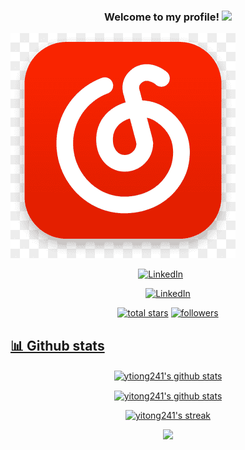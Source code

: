 <h3 align="center">
  Welcome to my profile!
  <img src="https://media.giphy.com/media/hvRJCLFzcasrR4ia7z/giphy.gif" width="28">
</h3>

[![NetEaseMusic](icons/neteasemusic.png)](https://y.music.163.com/m/user?i=3285564228)


<!-- Social icons section -->
<p align="center">
  <a href="https://linkedin.com/in/yitong924"><img width="32px" title="LinkedIn" src="https://i.imgur.com/Y9lbNqu.png"/></a>
  &#8287;&#8287;&#8287;&#8287;&#8287;
</p>

<p align="center">
    <a href="https://www.linkedin.com/in/yitong924" target="_blank"><img alt="LinkedIn" src="https://img.shields.io/badge/-LinkedIn-0077B5?style=flat-square&logo=Linkedin&logoColor=white"></a>
</p>

<!-- Social badges section -->
<!-- Badges with custom icons - https://github.com/DenverCoder1/custom-icon-badges -->
<!-- View counter - https://github.com/DenverCoder1/Simple-View-Counter -->
<p align="center">
  <a href="https://github.com/yitong241?tab=repositories&sort=stargazers">
    <img alt="total stars" title="Total stars on GitHub" src="https://custom-icon-badges.demolab.com/github/stars/yitong241?color=55960c&style=for-the-badge&labelColor=488207&logo=star"/></a>
  <a href="https://github.com/yitong241?tab=followers">
    <img alt="followers" title="Follow me on Github" src="https://custom-icon-badges.demolab.com/github/followers/yitong241?color=236ad3&labelColor=1155ba&style=for-the-badge&logo=person-add&label=Followers&logoColor=white"/></a>
  <a href="https://github.com/yitong24/view-count-badge">
</p>

## 📊 Github stats

<!-- GitHub Readme Streak Stats - https://github.com/DenverCoder1/github-readme-streak-stats -->
<p align="center">
  <a href="https://github.com/vn7n24fzkq/github-profile-summary-cards"><img align="center" src="http://github-profile-summary-cards.vercel.app/api/cards/profile-details?username=yitong241&theme=solarized" alt="ytiong241's github stats" /></a>
</p>

<p align="center">
  <a href="https://github.com/anuraghazra/github-readme-stats"><img align="center" src="https://github-readme-stats.zohan.tech/api?username=yitong241&count_private=true&show_icons=true&include_all_commits=false&hide_border=true&theme=solarized-light" alt="yitong241's github stats"/></a>
</p>
<p align="center">
  <a href="https://github.com/DenverCoder1/github-readme-streak-stats"><img title="🔥 Get streak stats for your profile at git.io/streak-stats" alt="yitong241's streak" src="https://streak-stats.demolab.com/?user=yitong241&theme=solarized-light&hide_border=true"/></a>
</p>
<p align="center">
  <img src="https://capsule-render.vercel.app/api?type=waving&color=gradient&height=60&section=footer"/>
</p>
<!---
yitong241/yitong241 is a ✨ special ✨ repository because its `README.md` (this file) appears on your GitHub profile.
You can click the Preview link to take a look at your changes.
--->
